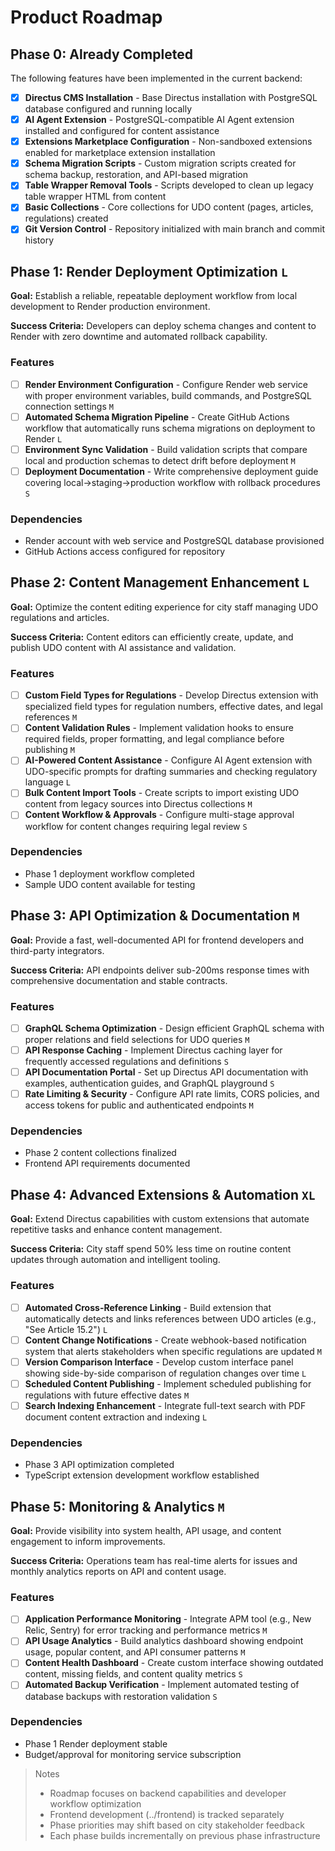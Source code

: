 # Product Roadmap

## Phase 0: Already Completed

The following features have been implemented in the current backend:

- [x] **Directus CMS Installation** - Base Directus installation with PostgreSQL database configured and running locally
- [x] **AI Agent Extension** - PostgreSQL-compatible AI Agent extension installed and configured for content assistance
- [x] **Extensions Marketplace Configuration** - Non-sandboxed extensions enabled for marketplace extension installation
- [x] **Schema Migration Scripts** - Custom migration scripts created for schema backup, restoration, and API-based migration
- [x] **Table Wrapper Removal Tools** - Scripts developed to clean up legacy table wrapper HTML from content
- [x] **Basic Collections** - Core collections for UDO content (pages, articles, regulations) created
- [x] **Git Version Control** - Repository initialized with main branch and commit history

## Phase 1: Render Deployment Optimization `L`

**Goal:** Establish a reliable, repeatable deployment workflow from local development to Render production environment.

**Success Criteria:** Developers can deploy schema changes and content to Render with zero downtime and automated rollback capability.

### Features

- [ ] **Render Environment Configuration** - Configure Render web service with proper environment variables, build commands, and PostgreSQL connection settings `M`
- [ ] **Automated Schema Migration Pipeline** - Create GitHub Actions workflow that automatically runs schema migrations on deployment to Render `L`
- [ ] **Environment Sync Validation** - Build validation scripts that compare local and production schemas to detect drift before deployment `M`
- [ ] **Deployment Documentation** - Write comprehensive deployment guide covering local→staging→production workflow with rollback procedures `S`

### Dependencies

- Render account with web service and PostgreSQL database provisioned
- GitHub Actions access configured for repository

## Phase 2: Content Management Enhancement `L`

**Goal:** Optimize the content editing experience for city staff managing UDO regulations and articles.

**Success Criteria:** Content editors can efficiently create, update, and publish UDO content with AI assistance and validation.

### Features

- [ ] **Custom Field Types for Regulations** - Develop Directus extension with specialized field types for regulation numbers, effective dates, and legal references `M`
- [ ] **Content Validation Rules** - Implement validation hooks to ensure required fields, proper formatting, and legal compliance before publishing `M`
- [ ] **AI-Powered Content Assistance** - Configure AI Agent extension with UDO-specific prompts for drafting summaries and checking regulatory language `L`
- [ ] **Bulk Content Import Tools** - Create scripts to import existing UDO content from legacy sources into Directus collections `M`
- [ ] **Content Workflow & Approvals** - Configure multi-stage approval workflow for content changes requiring legal review `S`

### Dependencies

- Phase 1 deployment workflow completed
- Sample UDO content available for testing

## Phase 3: API Optimization & Documentation `M`

**Goal:** Provide a fast, well-documented API for frontend developers and third-party integrators.

**Success Criteria:** API endpoints deliver sub-200ms response times with comprehensive documentation and stable contracts.

### Features

- [ ] **GraphQL Schema Optimization** - Design efficient GraphQL schema with proper relations and field selections for UDO queries `M`
- [ ] **API Response Caching** - Implement Directus caching layer for frequently accessed regulations and definitions `S`
- [ ] **API Documentation Portal** - Set up Directus API documentation with examples, authentication guides, and GraphQL playground `S`
- [ ] **Rate Limiting & Security** - Configure API rate limits, CORS policies, and access tokens for public and authenticated endpoints `M`

### Dependencies

- Phase 2 content collections finalized
- Frontend API requirements documented

## Phase 4: Advanced Extensions & Automation `XL`

**Goal:** Extend Directus capabilities with custom extensions that automate repetitive tasks and enhance content management.

**Success Criteria:** City staff spend 50% less time on routine content updates through automation and intelligent tooling.

### Features

- [ ] **Automated Cross-Reference Linking** - Build extension that automatically detects and links references between UDO articles (e.g., "See Article 15.2") `L`
- [ ] **Content Change Notifications** - Create webhook-based notification system that alerts stakeholders when specific regulations are updated `M`
- [ ] **Version Comparison Interface** - Develop custom interface panel showing side-by-side comparison of regulation changes over time `L`
- [ ] **Scheduled Content Publishing** - Implement scheduled publishing for regulations with future effective dates `M`
- [ ] **Search Indexing Enhancement** - Integrate full-text search with PDF document content extraction and indexing `L`

### Dependencies

- Phase 3 API optimization completed
- TypeScript extension development workflow established

## Phase 5: Monitoring & Analytics `M`

**Goal:** Provide visibility into system health, API usage, and content engagement to inform improvements.

**Success Criteria:** Operations team has real-time alerts for issues and monthly analytics reports on API and content usage.

### Features

- [ ] **Application Performance Monitoring** - Integrate APM tool (e.g., New Relic, Sentry) for error tracking and performance metrics `M`
- [ ] **API Usage Analytics** - Build analytics dashboard showing endpoint usage, popular content, and API consumer patterns `M`
- [ ] **Content Health Dashboard** - Create custom interface showing outdated content, missing fields, and content quality metrics `S`
- [ ] **Automated Backup Verification** - Implement automated testing of database backups with restoration validation `S`

### Dependencies

- Phase 1 Render deployment stable
- Budget/approval for monitoring service subscription

> Notes
> - Roadmap focuses on backend capabilities and developer workflow optimization
> - Frontend development (../frontend) is tracked separately
> - Phase priorities may shift based on city stakeholder feedback
> - Each phase builds incrementally on previous phase infrastructure
